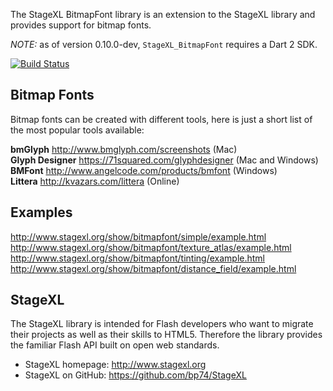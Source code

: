 The StageXL BitmapFont library is an extension to the StageXL library and 
provides support for bitmap fonts.

*NOTE:* as of version 0.10.0-dev, `StageXL_BitmapFont` requires a Dart 2 SDK.  

[![Build Status](https://travis-ci.org/bp74/StageXL_BitmapFont.svg?branch=master)](https://travis-ci.org/bp74/StageXL_BitmapFont)

## Bitmap Fonts

Bitmap fonts can be created with different tools, 
here is just a short list of the most popular tools available:

__bmGlyph__ <http://www.bmglyph.com/screenshots> (Mac)  
__Glyph Designer__ <https://71squared.com/glyphdesigner> (Mac and Windows)  
__BMFont__ <http://www.angelcode.com/products/bmfont> (Windows)  
__Littera__ <http://kvazars.com/littera> (Online)  

## Examples

http://www.stagexl.org/show/bitmapfont/simple/example.html  
http://www.stagexl.org/show/bitmapfont/texture_atlas/example.html  
http://www.stagexl.org/show/bitmapfont/tinting/example.html  
http://www.stagexl.org/show/bitmapfont/distance_field/example.html  

## StageXL

The StageXL library is intended for Flash developers who want to migrate 
their projects as well as their skills to HTML5. Therefore the library 
provides the familiar Flash API built on open web standards. 

* StageXL homepage: <http://www.stagexl.org>
* StageXL on GitHub: <https://github.com/bp74/StageXL>

